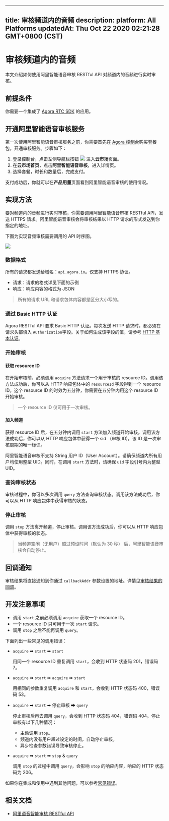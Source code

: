 
---
title: 审核频道内的音频
description: 
platform: All Platforms
updatedAt: Thu Oct 22 2020 02:21:28 GMT+0800 (CST)
---
# 审核频道内的音频
本文介绍如何使用阿里智能语音审核 RESTful API 对频道内的音频进行实时审核。

## 前提条件

你需要一个集成了 [Agora RTC SDK](https://docs.agora.io/cn/Agora%20Platform/terms?%20#rtc-sdk) 的应用。

## 开通阿里智能语音审核服务

第一次使用阿里智能语音审核服务之前，你需要首先在 [Agora 控制台](https://console.agora.io/)购买套餐包，开通审核服务。步骤如下：

1. 登录控制台，点击左侧导航栏按钮 ![](https://web-cdn.agora.io/docs-files/1603161685526) 进入**云市场**页面。
2. 在**云市场首页**，点击**阿里智能语音审核**，进入详情页。
3. 选择套餐，时长和数量后，完成支付。

支付成功后，你就可以在**产品用量**页面看到阿里智能语音审核的使用情况。

## 实现方法

要对频道内的音频进行实时审核，你需要调用阿里智能语音审核 RESTful API，发送 HTTPS 请求。阿里智能语音审核会将审核结果以 HTTP 请求的形式发送到你指定的地址。

下图为实现音频审核需要调用的 API 时序图。

![](https://web-cdn.agora.io/docs-files/1603161712750)

### 数据格式

所有的请求都发送给域名：`api.agora.io`。仅支持 HTTPS 协议。

- 请求：请求的格式详见下面的示例
- 响应：响应内容的格式为 JSON

> 所有的请求 URL 和请求包体内容都是区分大小写的。

### 通过 Basic HTTP 认证

Agora RESTful API 要求 Basic HTTP 认证。每次发送 HTTP 请求时，都必须在请求头部填入 `Authorization`字段。关于如何生成该字段的值，请参考 [HTTP 基本认证](https://docs.agora.io/cn/faq/restful_authentication)。

### 开始审核

#### 获取 resource ID

在开始审核前，必须调用 `acquire` 方法请求一个用于审核的 resource ID。调用该方法成功后，你可以从 HTTP 响应包体中的 `resourceId` 字段得到一个 resource ID。这个 resource ID 的时效为五分钟，你需要在五分钟内用这个 resource ID 开始审核。

> 一个 resource ID 仅可用于一次审核。

#### 加入频道

获得 resource ID 后，在五分钟内调用 `start` 方法加入频道开始审核。调用该方法成功后，你可以从 HTTP 响应包体中获得一个 sid （审核 ID)。该 ID 是一次审核周期的唯一标识。
<div class="alert note">阿里智能语音审核不支持 String 用户 ID（User Account）。请确保频道内所有用户均使用整型 UID。同时，在调用 <code>start</code> 方法时，请确保 <code>uid</code> 字段引号内为整型 UID。</div>

### 查询审核状态

审核过程中，你可以多次调用 `query` 方法查询审核状态。调用该方法成功后，你可以从 HTTP 响应包体中获得审核的状态。

### 停止审核

调用 `stop` 方法离开频道，停止审核。调用该方法成功后，你可以从 HTTP 响应包体中获得审核的状态。

> 当频道空闲（无用户）超过预设时间（默认为 30 秒） 后，阿里智能语音审核会自动停止。

## 回调通知

审核结果将直接通知到你通过 `callbackAddr` 参数设置的地址。详情见[审核结果的回调](../../cn/Audio%20Broadcast/restful_api_ali_audio.md)。

## 开发注意事项

- 调用 `start` 之前必须调用 `acquire` 获取一个 resource ID。
- 一个 resource ID 只可用于一次 `start` 请求。
- 调用 `stop` 之后不能再调用 `query`。

下面列出一些常见的调用错误：

- `acquire` ➡ `start` ➡ `start`

  用同一个 resource ID 重复调用 `start`，会收到 HTTP 状态码 201，错误码 7。

- `acquire` ➡ `start` ➡ `acquire` ➡ `start`

  用相同的参数重复调用 `acquire` 和 `start`，会收到 HTTP 状态码 400，错误码 53。

- `acquire` ➡ `start` ➡ 停止审核 ➡ `query`

  停止审核后再去调用 `query`，会收到 HTTP 状态码 404，错误码 404。停止审核有以下几种情况：

  - 主动调用 `stop`。
  - 频道内没有用户超过设定的时间，自动停止审核。
  - 异步检查参数错误导致审核停止。

- `acquire` ➡ `start` ➡ `stop` & `query`

  调用 `stop` 的过程中调用 `query`，会影响 `stop` 的响应内容，响应的 HTTP 状态码为 206。

如果你在集成和使用中遇到其他问题，可以参考[常见错误](../../cn/Audio%20Broadcast/restful_api_ali_audio.md)。

## 相关文档

- [阿里语音智能审核 RESTful API](../../cn/Audio%20Broadcast/restful_api_ali_audio.md)
